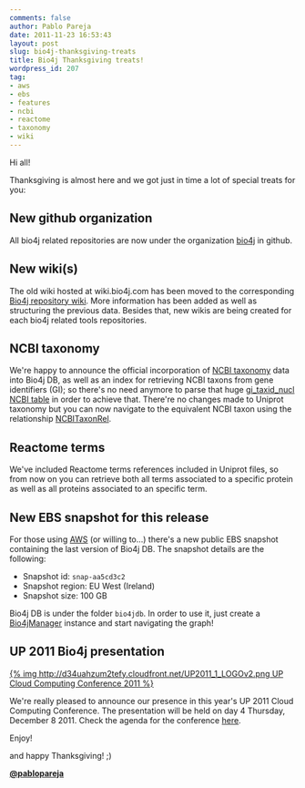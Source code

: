 ```yaml
---
comments: false
author: Pablo Pareja
date: 2011-11-23 16:53:43
layout: post
slug: bio4j-thanksgiving-treats
title: Bio4j Thanksgiving treats!
wordpress_id: 207
tag:
- aws
- ebs
- features
- ncbi
- reactome
- taxonomy
- wiki
---
```


Hi all!

Thanksgiving is almost here and we got just in time a lot of special treats for you:

## New github organization

All bio4j related repositories are now under the organization [bio4j](https://github.com/bio4j) in github. 

## New wiki(s)

The old wiki hosted at wiki.bio4j.com has been moved to the corresponding [Bio4j repository wiki](https://github.com/bio4j/Bio4j/wiki). 
More information has been added as well as structuring the previous data. Besides that, new wikis are being created for each bio4j related tools repositories. 

## NCBI taxonomy

We're happy to announce the official incorporation of [NCBI taxonomy](http://www.ncbi.nlm.nih.gov/Taxonomy/) data into Bio4j DB, as well as an index for retrieving NCBI taxons from gene identifiers (GI); so there's no need anymore to parse that huge [gi_taxid_nucl NCBI table](ftp://ftp.ncbi.nih.gov/pub/taxonomy/) in order to achieve that. There're no changes made to Uniprot taxonomy but you can now navigate to the equivalent NCBI taxon using the relationship [NCBITaxonRel](http://www.bio4j.com/docs/bio4jmodel/apidocs/com/era7/bioinfo/bio4jmodel/relationships/ncbi/NCBITaxonRel.html).

## Reactome terms

We've included Reactome terms references included in Uniprot files, so from now on you can retrieve both all terms associated to a specific protein as well as all proteins associated to an specific term.

## New EBS snapshot for this release

For those using [AWS](http://aws.amazon.com) (or willing to...) there's a new public EBS snapshot containing the last version of Bio4j DB.
The snapshot details are the following:

- Snapshot id: `snap-aa5cd3c2`
- Snapshot region: EU West (Ireland)
- Snapshot size: 100 GB

Bio4j DB is under the folder `bio4jdb`.
In order to use it, just create a [Bio4jManager](http://www.bio4j.com/docs/bio4jmodel/apidocs/com/era7/bioinfo/bio4jmodel/util/Bio4jManager.html) instance and start navigating the graph!

## UP 2011 Bio4j presentation

[{% img http://d34uahzum2tefy.cloudfront.net/UP2011_1_LOGOv2.png UP Cloud Computing Conference 2011 %}](http://up-con.com/)

We're really pleased to announce our presence in this year's UP 2011 Cloud Computing Conference. The presentation will be held on day 4 Thursday, December 8 2011. Check the agenda for the conference [here](http://up-con.com/agenda).



Enjoy!

and happy Thanksgiving!  ;)

[**@pablopareja**](http://twitter.com/pablopareja)



